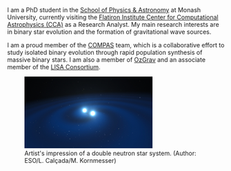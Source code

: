 I am a PhD student in the [School of Physics & Astronomy](https://www.monash.edu/science/schools/physics) at Monash University, currently visiting the [Flatiron Institute Center for Computational Astrophysics (CCA)](https://www.simonsfoundation.org/flatiron/center-for-computational-astrophysics/) as a Research Analyst. My main research interests are in binary star evolution and the formation of gravitational wave sources.

I am a proud member of the [COMPAS](https://compas.science/) team, which is a collaborative effort to study isolated binary evolution through rapid population synthesis of massive binary stars. I am also a member of [OzGrav](https://www.ozgrav.org/) and an associate member of the [LISA Consortium](https://www.elisascience.org/).

<figure>
  <img src="/images/binary-neutron-star.jpg" alt="binary-neutron-star" style="width:70%">
  <figcaption>Artist's impression of a double neutron star system. (Author: ESO/L. Calçada/M. Kornmesser)</figcaption>
</figure> 